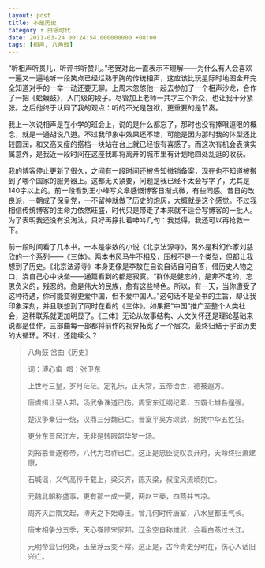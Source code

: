 ```yaml
---
layout: post 
title: 不是历史
category : 白银时代
date: 2011-03-24 00:24:54.000000000 +08:00
tags: [相声, 八角鼓]
---
```


“听相声听贯儿，听评书听赞儿。”老贺对此一直表示不理解——为什么有人会喜欢一遍又一遍地听一段笑点已经烂熟于胸的传统相声，这应该比玩星际时地图全开完全知道对手的一举一动还要无聊。上周末忽悠他一起去参加了一个相声沙龙，合作了一把《蛤蟆鼓》，入门级的段子。尽管加上老师一共才三个听众，也让我十分紧张。之后他终于认同了我的观点：听的不光是包袱，更重要的是节奏。

我上一次说相声是在小学的班会上，说的是什么都忘了，那时也没有捧哏逗哏的概念，就是一通胡说八道。不过我印象中效果还不错，可能是因为那时我的体型还比较圆润，和又高又瘦的搭档一块站在台上就已经很有喜感了。而这次有机会表演实属意外，是我近一段时间在这座我即将离开的城市里有计划地四处乱逛的收获。

我的博客停止更新了很久，之间有一段时间还被告知撤销备案，现在也不知道被搬到了哪个国家的服务器上。这都无关紧要，问题是我已经不太会写字了，尤其是140字以上的。前一段看到王小峰写文章感慨博客日渐式微，有些同感。昔日的改良派，一朝成了保皇党，一不留神就做了历史的炮灰，大概就是这个感觉。不过我相信传统博客的生命力依然旺盛，时代只是带走了本来就不适合写博客的一批人。为了表明我还没有没淘汰，只好再挣扎着呻吟几句：我觉得，我还可以再抢救一下。

前一段时间看了几本书，一本是李敖的小说《北京法源寺》，另外是科幻作家刘慈欣的一个系列——《三体》。两本书风马牛不相及，压根不是一个类型，但都让我想到了历史。《北京法源寺》本身更像是李敖在自说自话自问自答，借历史人物之口，浇自己心中块垒——通篇看到的都是寂寞。“群体是健忘的，是非不定的，忘恩负义的，残忍的。愈是伟大的民族，愈有这些特色。所以，有一天，当你遭受了这种待遇，你可能变得更爱中国，但不爱中国人。”这句话不是全书的主旨，却让我印象深刻，并且联想到了同时在看的《三体》。如果把“中国”推广至整个人类社会，这种联系就更加明显了。《三体》无论从故事结构、人文关怀还是理论基础来说都是佳作，三部曲每一部都将前作的视界拓宽了一个层次，最终归结于宇宙历史的大循环。不过，还能续么？

>八角鼓 岔曲《历史》
>
>词：溥心畬  唱：张卫东
>
>上世号三皇，岁月茫茫。定礼乐，正天常，五帝治世，德被遐方。
>
>唐虞揖让圣人邦，汤武争诛道已伤。周室东迁纲纪紊，五霸七雄各逞强。
>
>楚汉争秦归一统，汉鼎三分魏已亡。晋室平吴方颂武，纷扰中华五姓狂。
>
>更分东晋居江左，无非是转眼韶华梦一场。
>
>刘裕篡晋遂称帝，八代为君祚已亡。这正是忠臣徒叹袁开府，天命终归萧建康，
>
>石城谣，义气高传千载上，梁灭齐，陈灭梁，叔宝风流顷刻亡。
>
>元魏北朝称盛事，更有那一成一夏，两赵三秦，四燕并五凉。
>
>周齐灭后隋文起，溥天之下始尊王。曾几何时传唐室，八水皇都王气长。
>
>唐末相争分五季，天心眷顾宋家邦。辽金空自称雄武，会看白燕过长江。
>
>元明帝业归何处，玉垒浮云变不常。这正是，古今青史分明在，伤心人话旧兴亡。
